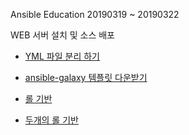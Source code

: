 Ansible Education 20190319 ~ 20190322

WEB 서버 설치 및 소스 배포 

- [YML 파일 분리 하기](https://github.com/anisble-simple-example/study/tree/master/study/temp00)

- [ansible-galaxy 템플릿 다운받기](https://github.com/anisble-simple-example/study/tree/master/study/temp01)

- [롤 기반](https://github.com/anisble-simple-example/study/tree/master/study/temp02)

- [두개의 롤 기반](https://github.com/anisble-simple-example/study/tree/master/study/temp03)